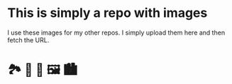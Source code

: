 # This is simply a repo with images
I use these images for my other repos. I simply upload them here and then fetch the URL.

# 🏞️ 🌉 🌅 🖼️ 🏙️
